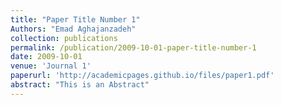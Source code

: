 ```yaml
---
title: "Paper Title Number 1"
Authors: "Emad Aghajanzadeh"
collection: publications
permalink: /publication/2009-10-01-paper-title-number-1
date: 2009-10-01
venue: 'Journal 1'
paperurl: 'http://academicpages.github.io/files/paper1.pdf'
abstract: "This is an Abstract"
---
```

